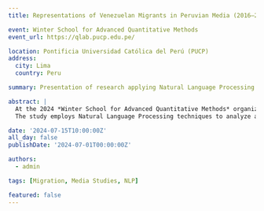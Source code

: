```yaml
---
title: Representations of Venezuelan Migrants in Peruvian Media (2016–2023)

event: Winter School for Advanced Quantitative Methods
event_url: https://qlab.pucp.edu.pe/

location: Pontificia Universidad Católica del Perú (PUCP)
address:
  city: Lima
  country: Peru

summary: Presentation of research applying Natural Language Processing to analyze media portrayals of Venezuelan migrants in Peru.

abstract: |
  At the 2024 *Winter School for Advanced Quantitative Methods* organized by Q-Lab PUCP, I presented preliminary findings of my research on media representations of Venezuelan migrants in Peru (2016–2023).  
  The study employs Natural Language Processing techniques to analyze a dataset of tweets from Peruvian media outlets, providing insights into discursive patterns surrounding migration and social perception.

date: '2024-07-15T10:00:00Z'
all_day: false
publishDate: '2024-07-01T00:00:00Z'

authors:
  - admin

tags: [Migration, Media Studies, NLP]

featured: false
---
```

